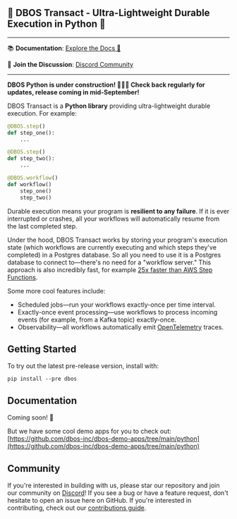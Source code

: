 ## 🚀 DBOS Transact - Ultra-Lightweight Durable Execution in Python 🚀

---

📚 **Documentation**: [Explore the Docs 📖](https://docs.dbos.dev)

💬 **Join the Discussion**: [Discord Community](https://discord.gg/fMwQjeW5zg)

---


**DBOS Python is under construction! 🚧🚧🚧 Check back regularly for updates, release coming in mid-September!**

DBOS Transact is a **Python library** providing ultra-lightweight durable execution.
For example:

```python
@DBOS.step()
def step_one():
    ...

@DBOS.step()
def step_two():
    ...

@DBOS.workflow()
def workflow()
    step_one()
    step_two()
```

Durable execution means your program is **resilient to any failure**.
If it is ever interrupted or crashes, all your workflows will automatically resume from the last completed step.

Under the hood, DBOS Transact works by storing your program's execution state (which workflows are currently executing and which steps they've completed) in a Postgres database.
So all you need to use it is a Postgres database to connect to&mdash;there's no need for a "workflow server."
This approach is also incredibly fast, for example [25x faster than AWS Step Functions](https://www.dbos.dev/blog/dbos-vs-aws-step-functions-benchmark).

Some more cool features include:

- Scheduled jobs&mdash;run your workflows exactly-once per time interval.
- Exactly-once event processing&mdash;use workflows to process incoming events (for example, from a Kafka topic) exactly-once.
- Observability&mdash;all workflows automatically emit [OpenTelemetry](https://opentelemetry.io/) traces.

## Getting Started

To try out the latest pre-release version, install with:

```shell
pip install --pre dbos
```

## Documentation

Coming soon! 🚧

But we have some cool demo apps for you to check out: [https://github.com/dbos-inc/dbos-demo-apps/tree/main/python](https://github.com/dbos-inc/dbos-demo-apps/tree/main/python)

## Community

If you're interested in building with us, please star our repository and join our community on [Discord](https://discord.gg/fMwQjeW5zg)!
If you see a bug or have a feature request, don't hesitate to open an issue here on GitHub.
If you're interested in contributing, check out our [contributions guide](./CONTRIBUTING.md).
